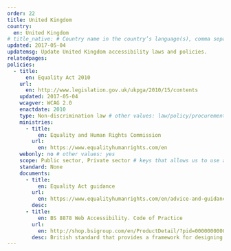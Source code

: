 ```yaml
---
order: 22
title: United Kingdom
country:
  en: United Kingdom
# title_native: # Country name in the country’s language(s), comma separated. For United Kingdom: Schweiz, Suisse, Svizzera, Svizra
updated: 2017-05-04
updatemsg: Update United Kingdom accessibility laws and policies.
relatedpages:
policies:
  - title:
      en: Equality Act 2010
    url:
      en: http://www.legislation.gov.uk/ukpga/2010/15/contents
    updated: 2017-05-04
    wcagver: WCAG 2.0
    enactdate: 2010
    type: Non-discrimination law # other values: law/policy/procurement
    ministries:
      - title:
          en: Equality and Human Rights Commission
        url:
          en: https://www.equalityhumanrights.com/en
    webonly: no # other values: yes
    scope: Public sector, Private sector # keys that allows us to use any combination
    standard: None
    documents:
      - title:
          en: Equality Act guidance
        url:
          en: https://www.equalityhumanrights.com/en/advice-and-guidance/equality-act-guidance
        desc:
      - title:
          en: BS 8878 Web Accessibility. Code of Practice
        url:
          en: http://shop.bsigroup.com/en/ProductDetail/?pid=000000000030180388&rdt=wmt
        desc: British standard that provides a framework for designing or procuring accessible web products. Does not contain technical requirements.
---
```

